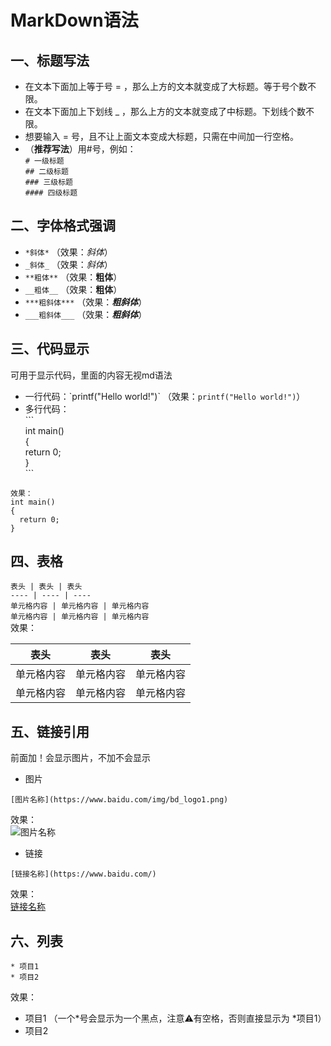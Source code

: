 # MarkDown语法
## 一、标题写法  
* 在文本下面加上等于号 = ，那么上方的文本就变成了大标题。等于号个数不限。
* 在文本下面加上下划线 _ ，那么上方的文本就变成了中标题。下划线个数不限。
* 想要输入 = 号，且不让上面文本变成大标题，只需在中间加一行空格。  
* （**推荐写法**）用#号，例如：  
`# 一级标题`  
`## 二级标题`  
`### 三级标题`  
`#### 四级标题`  
## 二、字体格式强调
* `*斜体*` （效果：*斜体*）
* `_斜体_` （效果：_斜体_）
* `**粗体**` （效果：**粗体**）
* `__粗体__` （效果：__粗体__）
* `***粗斜体***` （效果：***粗斜体***）
* `___粗斜体___` （效果：___粗斜体___）
## 三、代码显示
可用于显示代码，里面的内容无视md语法
* 一行代码：\`printf("Hello world!")\` （效果：`printf("Hello world!")`）
* 多行代码：  
\```  
int main()  
{  
  return 0;  
}  
\```
```
效果：
int main()
{
  return 0;
}
```
## 四、表格
`表头 | 表头 | 表头`  
`---- | ---- | ----`  
`单元格内容 | 单元格内容 | 单元格内容`  
`单元格内容 | 单元格内容 | 单元格内容`    
效果：  

表头 | 表头 | 表头
---- | ---- | ----
单元格内容 | 单元格内容 | 单元格内容
单元格内容 | 单元格内容 | 单元格内容
## 五、链接引用
前面加！会显示图片，不加不会显示
* 图片  
``` 
[图片名称](https://www.baidu.com/img/bd_logo1.png)   
```   
  效果：  
![图片名称](https://www.baidu.com/img/bd_logo1.png)   
* 链接  
``` 
[链接名称](https://www.baidu.com/)   
```  
  效果：  
[链接名称](https://www.baidu.com/)   
## 六、列表
```
* 项目1
* 项目2 
```
效果：
   * 项目1 （一个*号会显示为一个黑点，注意⚠️有空格，否则直接显示为 *项目1） 
   * 项目2   
